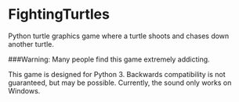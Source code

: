 # FightingTurtles
Python turtle graphics game where a turtle shoots and chases down another turtle.

###Warning:  Many people find this game extremely addicting.

This game is designed for Python 3.  Backwards compatibility is not guaranteed, but may be possible.
Currently, the sound only works on Windows.  
